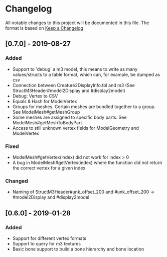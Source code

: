# Changelog
All notable changes to this project will be documented in this file.
The format is based on [Keep a Changelog](https://keepachangelog.com)

## [0.7.0] - 2019-08-27
### Added
- Support to 'debug' a m3 model, this means to write as many values/structs to a table format, which can, for example, be dumped as csv
- Connection between Creature2DisplayInfo.tbl and m3 (See StructM3Header#model2Display and #display2model)
- Debug: Vertex to CSV
- Equals & Hash for ModelVertex
- Groups for meshes. Certain meshes are bundled together to a group. See ModelMesh#getMeshGroup
- Some meshes are assigned to specific body parts. See ModelMesh#getMeshToBodyPart
- Access to still unknown vertex fields for ModelGeometry and ModelVertex

### Fixed
- ModelMesh#getVertex(index) did not work for index > 0
- A bug in ModelMesh#getVertex(index) where the function did not return the correct vertex for a given index

### Changed
- Naming of StructM3Header#unk_offset_200 and #unk_offset_200 -> #model2Display and #display2model

## [0.6.0] - 2019-01-28
### Added
- Support for different vertex formats
- Support to query for m3 textures
- Basic bone support to build a bone hierarchy and bone location